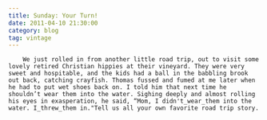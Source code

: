 ```yaml
---
title: Sunday: Your Turn!
date: 2011-04-10 21:30:00
category: blog
tag: vintage
---
```

        We just rolled in from another little road trip, out to visit some lovely retired Christian hippies at their vineyard. They were very sweet and hospitable, and the kids had a ball in the babbling brook out back, catching crayfish. Thomas fussed and fumed at me later when he had to put wet shoes back on. I told him that next time he shouldn’t wear them into the water. Sighing deeply and almost rolling his eyes in exasperation, he said, “Mom, I didn't_wear_them into the water. I_threw_them in."Tell us all your own favorite road trip story.